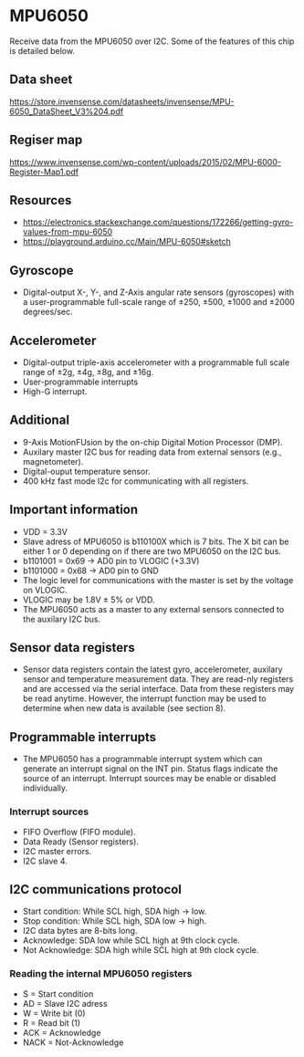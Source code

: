 # MPU6050
Receive data from the MPU6050 over I2C. Some of the features of this chip is detailed below. 

## Data sheet
https://store.invensense.com/datasheets/invensense/MPU-6050_DataSheet_V3%204.pdf

## Regiser map
https://www.invensense.com/wp-content/uploads/2015/02/MPU-6000-Register-Map1.pdf

## Resources
 - https://electronics.stackexchange.com/questions/172266/getting-gyro-values-from-mpu-6050
 - https://playground.arduino.cc/Main/MPU-6050#sketch

## Gyroscope
 * Digital-output X-, Y-, and Z-Axis angular rate sensors (gyroscopes) with a user-programmable full-scale range of ±250, ±500, ±1000 and ±2000 degrees/sec.

## Accelerometer
  * Digital-output triple-axis accelerometer with a programmable full scale range of ±2g, ±4g, ±8g, and ±16g.
  * User-programmable interrupts
  * High-G interrupt.

## Additional
  * 9-Axis MotionFUsion by the on-chip Digital Motion Processor (DMP).
  * Auxilary master I2C bus for reading data from external sensors (e.g., magnetometer).
  * Digital-ouput temperature sensor.
  * 400 kHz fast mode I2c for communicating with all registers.

## Important information
  - VDD = 3.3V
  - Slave adress of MPU6050 is b110100X which is 7 bits. The X bit can be either 1 or 0 depending on if there are two MPU6050 on the I2C bus.
  - b1101001 = 0x69 -> AD0 pin to VLOGIC (+3.3V)
  - b1101000 = 0x68 -> AD0 pin to GND
  - The logic level for communications with the master is set by the voltage on VLOGIC.
  - VLOGIC may be 1.8V ± 5% or VDD.
  - The MPU6050 acts as a master to any external sensors connected to the auxilary I2C bus.

## Sensor data registers
  - Sensor data registers contain the latest gyro, accelerometer, auxilary sensor and temperature measurement data. They are read-nly registers and are accessed via the serial interface. Data from these registers may be read anytime. However, the interrupt function may be used to determine when new data is available (see section 8).

 ## Programmable interrupts
  - The MPU6050 has a programmable interrupt system which can generate an interrupt signal on the INT pin. Status flags indicate the source of an interrupt. Interrupt sources may be enable or disabled individually.
  ### Interrupt sources
  - FIFO Overflow (FIFO module).
  - Data Ready (Sensor registers).
  - I2C master errors.
  - I2C slave 4.
 
 ## I2C communications protocol
  - Start condition: While SCL high, SDA high -> low.
  - Stop condition: While SCL high, SDA low -> high.
  - I2C data bytes are 8-bits long.
  - Acknowledge: SDA low while SCL high at 9th clock cycle.
  - Not Acknowledge: SDA high while SCL high at 9th clock cycle.
  
  ### Reading the internal MPU6050 registers
   - S = Start condition
   - AD = Slave I2C adress
   - W = Write bit (0)
   - R = Read bit (1)
   - ACK = Acknowledge
   - NACK = Not-Acknowledge

